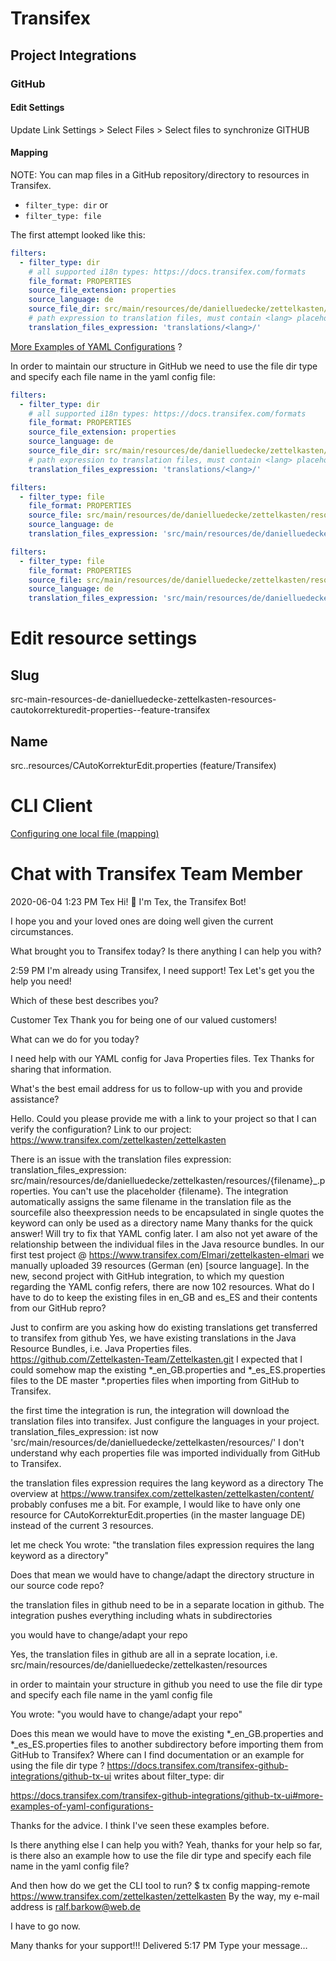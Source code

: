 # Transifex
## Project Integrations
### GitHub
#### Edit Settings
Update Link Settings > Select Files > Select files to synchronize
GITHUB
#### Mapping
NOTE: You can map files in a GitHub repository/directory to resources in Transifex. 
* `filter_type: dir` or
* `filter_type: file` 

The first attempt looked like this:
```yaml
filters:
  - filter_type: dir
    # all supported i18n types: https://docs.transifex.com/formats
    file_format: PROPERTIES
    source_file_extension: properties
    source_language: de
    source_file_dir: src/main/resources/de/danielluedecke/zettelkasten/resources/
    # path expression to translation files, must contain <lang> placeholder
    translation_files_expression: 'translations/<lang>/'
```
[More Examples of YAML Configurations](https://docs.transifex.com/transifex-github-integrations/github-tx-ui#more-examples-of-yaml-configurations-) ?

In order to maintain our structure in GitHub we need to use the file dir type and specify each file name in the yaml config file:
```yaml
filters:
  - filter_type: dir
    # all supported i18n types: https://docs.transifex.com/formats
    file_format: PROPERTIES
    source_file_extension: properties
    source_language: de
    source_file_dir: src/main/resources/de/danielluedecke/zettelkasten/resources/
    # path expression to translation files, must contain <lang> placeholder
    translation_files_expression: 'translations/<lang>/'

filters:
  - filter_type: file
    file_format: PROPERTIES
    source_file: src/main/resources/de/danielluedecke/zettelkasten/resources/CAutoKorrekturEdit.properties
    source_language: de
    translation_files_expression: 'src/main/resources/de/danielluedecke/zettelkasten/resources/CAutoKorrekturEdit_<lang>.properties'

filters:
  - filter_type: file
    file_format: PROPERTIES
    source_file: src/main/resources/de/danielluedecke/zettelkasten/resources/CBiggerEditField.properties
    source_language: de
    translation_files_expression: 'src/main/resources/de/danielluedecke/zettelkasten/resources/CBiggerEditField_<lang>.properties'
```
# Edit resource settings
## Slug
src-main-resources-de-danielluedecke-zettelkasten-resources-cautokorrekturedit-properties--feature-transifex
## Name
src..resources/CAutoKorrekturEdit.properties (feature/Transifex)
# CLI Client
[Configuring one local file (mapping)](https://docs.transifex.com/client/config#configuring-one-local-file-(mapping))
# Chat with Transifex Team Member
2020-06-04 1:23 PM
Tex
Hi! 👋 I'm Tex, the Transifex Bot!

I hope you and your loved ones are doing well given the current circumstances.

What brought you to Transifex today? Is there anything I can help you with? 

2:59 PM
I'm already using Transifex, I need support!
Tex
Let's get you the help you need!

Which of these best describes you?

Customer
Tex
Thank you for being one of our valued customers!

What can we do for you today?

I need help with our YAML config for Java Properties files.
Tex
Thanks for sharing that information.

What's the best email address for us to follow-up with you and provide assistance?


Hello. Could you please provide me with a link to your project so that I can verify the configuration?
Link to our project: https://www.transifex.com/zettelkasten/zettelkasten

There is an issue with the translation files expression:   translation_files_expression: src/main/resources/de/danielluedecke/zettelkasten/resources/{filename}_<lang>.properties. You can't use the placeholder {filename}. The integration automatically assigns the same filename in the translation file as the sourcefile
also theexpression needs to be encapsulated in single quotes
the <lang> keyword can only be used as a directory name
Many thanks for the quick answer! Will try to fix that YAML config later. I am also not yet aware of the relationship between the individual files in the Java resource bundles. In our first test project @ https://www.transifex.com/Elmari/zettelkasten-elmari we manually uploaded 39 resources (German (en) [source language]. In the new, second project with GitHub integration, to which my question regarding the YAML config refers, there are now 102 resources. What do I have to do to keep the existing files in en_GB and es_ES and their contents from our GitHub repro?

Just to confirm are you asking how do existing translations get transferred to transifex from github
Yes, we have existing translations in the Java Resource Bundles, i.e. Java Properties files.
https://github.com/Zettelkasten-Team/Zettelkasten.git
I expected that I could somehow map the existing *_en_GB.properties and *_es_ES.properties files to the DE master *.properties files when importing from GitHub to Transifex.

the first time the integration is run, the integration will download the translation files into transifex. Just configure the languages in your project.
translation_files_expression: ist now 'src/main/resources/de/danielluedecke/zettelkasten/resources/'
I don't understand why each properties file was imported individually from GitHub to Transifex.

the translation files expression requires the lang keyword as a directory
The overview at https://www.transifex.com/zettelkasten/zettelkasten/content/ probably confuses me a bit.
For example, I would like to have only one resource for CAutoKorrekturEdit.properties (in the master language DE) instead of the current 3 resources.

let me check
You wrote: "the translation files expression requires the lang keyword as a directory"

Does that mean we would have to change/adapt the directory structure in our source code repo?

the translation files in github need to be in a separate location in github. The integration pushes everything including whats in subdirectories

you would have to change/adapt your repo

Yes, the translation files in github are all in a seprate location, i.e. src/main/resources/de/danielluedecke/zettelkasten/resources

in order to maintain your structure in github you need to use the file dir type and specify each file name in the yaml config file

You wrote: "you would have to change/adapt your repo"

Does this mean we would have to move the existing *_en_GB.properties and *_es_ES.properties files to another subdirectory before importing them from GitHub to Transifex?
Where can I find documentation or an example for using the file dir type ?
https://docs.transifex.com/transifex-github-integrations/github-tx-ui writes about filter_type: dir

https://docs.transifex.com/transifex-github-integrations/github-tx-ui#more-examples-of-yaml-configurations-

Thanks for the advice. I think I've seen these examples before.

Is there anything else I can help you with?
Yeah, thanks for your help so far, is there also an example how to use the file dir type and specify each file name in the yaml config file? 

And then how do we get the CLI tool to run?
$ tx config mapping-remote https://www.transifex.com/zettelkasten/zettelkasten
By the way, my e-mail address is ralf.barkow@web.de 

I have to go now. 

Many thanks for your support!!!
Delivered
5:17 PM
Type your message…


